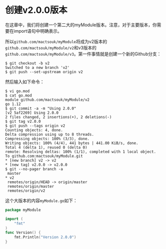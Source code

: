 # 创建v2.0.0版本

在这章中，我们将创建一个第二大的myModule版本。注意，对于主要版本，你需要在import语句中明确表示。

所以`github.com/mactsouk/myModule`将成为v2版本的`github.com/mactsouk/myModule/v2`和v3版本的`github.com/mactsouk/myModule/v3`。第一件事情就是创建一个新的Github分支：


```shell
$ git checkout -b v2
Switched to a new branch 'v2'
$ git push --set-upstream origin v2
```

然后输入如下命令：

```shell
$ vi go.mod
$ cat go.mod
module github.com/mactsouk/myModule/v2
go 1.12
$ git commit -a -m "Using 2.0.0"
[v2 5af2269] Using 2.0.0
2 files changed, 2 insertions(+), 2 deletions(-)
$ git tag v2.0.0
$ git push --tags origin v2
Counting objects: 4, done.
Delta compression using up to 8 threads.
Compressing objects: 100% (3/3), done.
Writing objects: 100% (4/4), 441 bytes | 441.00 KiB/s, done.
Total 4 (delta 1), reused 0 (delta 0)
remote: Resolving deltas: 100% (1/1), completed with 1 local object.
To github.com:mactsouk/myModule.git
* [new branch] v2 -> v2
* [new tag] v2.0.0 -> v2.0.0
$ git --no-pager branch -a
 master
* v2
 remotes/origin/HEAD -> origin/master
 remotes/origin/master
 remotes/origin/v2
 ```

这个大版本的内容`myModule.go`如下：

```go
package myModule

import (
    "fmt"
)
func Version() {
    fmt.Println("Version 2.0.0")
}
```